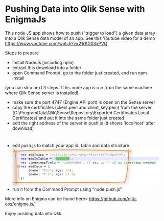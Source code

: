 # Pushing Data into Qlik Sense with EnigmaJs

This node JS app shows how to push ("trigger to load") a given data array into a Qlik Sense data model of an app. See this Youtube video for a demo https://www.youtube.com/watch?v=21rKG0SxPVQ 

Steps to prepare
 * install NodeJs (including npm)
 * extract this download into a folder
 * open Command Prompt, go to the folder just created, and run npm install 

(you can skip next 3 steps if this node app is run from the same machine where Qlik Sense server is installed)
 * make sure the port 4747 (Engine API port) is open on the Sense server 
 * copy the certificates (client.pem and client_key.pem) from the server (C:\ProgramData\Qlik\Sense\Repository\Exported Certificates\.Local Certificates) and put it into the same folder just created
 * edit the right address of the server in push.js (it shows 'localhost' after download)
#
 * edit push.js to match your app id, table and data structure
![alttext](https://github.com/ChristofSchwarz/pics/raw/master/pushdata.png "screenshot")
 * run it from the Command Prompt using "node push.js"

More info on Enigma can be found here> https://github.com/qlik-oss/enigma.js/

Enjoy pushing data into Qlik.
